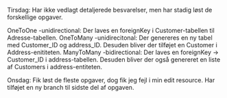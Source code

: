 Tirsdag:
Har ikke vedlagt detaljerede besvarelser, men har stadig løst de forskellige opgaver.
 
OneToOne -unidirectional: Der laves en foreignKey i Customer-tabellen til Adresse-tabellen.
OneToMany -unidirecitonal: Der genereres en ny tabel med Customer_ID og address_ID. Desuden bliver der 
tilføjet en Customer i Address-enititeten. 
ManyToMany -bidirectional: Der laves en foreignKey -> Customer_ID i address-tabellen. Desuden bliver der 
også genereret en liste af Customers i address-entiteten.

Onsdag: Fik løst de fleste opgaver, dog fik jeg fejl i min edit resource.
Har tilføjet en ny branch til sidste del af opgaven.
